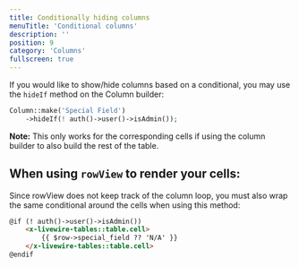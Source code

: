 ```yaml
---
title: Conditionally hiding columns
menuTitle: 'Conditional columns'
description: ''
position: 9
category: 'Columns'
fullscreen: true
---
```


If you would like to show/hide columns based on a conditional, you may use the `hideIf` method on the Column builder:

```php
Column::make('Special Field')
    ->hideIf(! auth()->user()->isAdmin());
```

**Note:** This only works for the corresponding cells if using the column builder to also build the rest of the table.

## When using `rowView` to render your cells:

Since rowView does not keep track of the column loop, you must also wrap the same conditional around the cells when using this method:

```html
@if (! auth()->user()->isAdmin())
    <x-livewire-tables::table.cell>
        {{ $row->special_field ?? 'N/A' }}
    </x-livewire-tables::table.cell>
@endif
```

